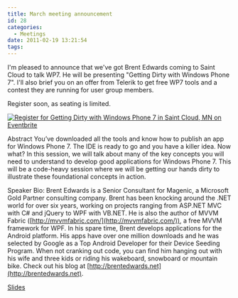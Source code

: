 ```yaml
---
title: March meeting announcement
id: 28
categories:
  - Meetings
date: 2011-02-19 13:21:54
tags:
---
```


I'm pleased to announce that we've got Brent Edwards coming to Saint Cloud to talk WP7\.  He will be presenting "Getting Dirty with Windows Phone 7".  I'll also brief you on an offer from Telerik to get free WP7 tools and a contest they are running for user group members.

Register soon, as seating is limited.

[![Register for Getting Dirty with Windows Phone 7 in Saint Cloud, MN  on Eventbrite](http://www.eventbrite.com/registerbutton?eid=1341844493)](http://www.eventbrite.com/event/1341844493?ref=ebtn)

Abstract
You’ve downloaded all the tools and know how to publish an app for Windows Phone 7\.  The IDE is ready to go and you have a killer idea.  Now what?  In this session, we will talk about many of the key concepts you will need to understand to develop good applications for Windows Phone 7\.  This will be a code-heavy session where we will be getting our hands dirty to illustrate these foundational concepts in action.

Speaker Bio:
Brent Edwards is a Senior Consultant for Magenic, a Microsoft Gold Partner consulting company. Brent has been knocking around the .NET world for over six years, working on projects ranging from ASP.NET MVC with C# and jQuery to WPF with VB.NET.  He is also the author of MVVM Fabric ([http://mvvmfabric.com/](http://mvvmfabric.com/)), a free MVVM framework for WPF.  In his spare time, Brent develops applications for the Android platform. His apps have over one million downloads and he was selected by Google as a Top Android Developer for their Device Seeding Program. When not cranking out code, you can find him hanging out with his wife and three kids or riding his wakeboard, snowboard or mountain bike. Check out his blog at [http://brentedwards.net](http://brentedwards.net).

[Slides](http://cid-504c4dddc84ec57e.office.live.com/view.aspx/Saint%20Cloud%20.NET%20User%20Group%20Meeting%202011.03.pptx)